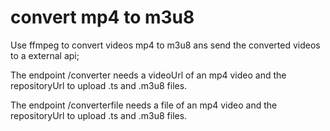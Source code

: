 # convert mp4 to m3u8
Use ffmpeg to convert videos mp4 to m3u8 ans send the converted videos to a external api;

The endpoint /converter needs a videoUrl of an mp4 video and the repositoryUrl to upload .ts and .m3u8 files.

The endpoint /converterfile needs a file of an mp4 video and the repositoryUrl to upload .ts and .m3u8 files.
